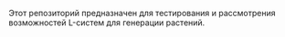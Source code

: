 Этот репозиторий предназначен для тестирования и
рассмотрения возможностей L-систем для генерации растений.
